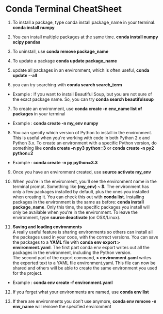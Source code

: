 # Conda Terminal CheatSheet

1. To install a package, type conda install package_name in your terminal.  **conda install numpy**
  
2. You can install multiple packages at the same time. **conda install numpy scipy pandas**

3. To uninstall, use **conda remove package_name**

4. To update a package **conda update package_name**

5. update all packages in an environment, which is often useful, **conda update --all**

6. you can try searching with **conda search search_term**  
  * Example : If you want to install Beautiful Soup, but you are not sure of the exact package name. So, you can try **conda search beautifulsoup**
  
7. To create an environment, use **conda create -n env_name list of packages** in your terminal
  * Example : **conda create -n my_env numpy**
  
8. You can specify which version of Python to install in the environment. This is useful when you're working with code in both Python 2.x and Python 3.x. To create an environment with a specific Python version, do something like **conda create -n py3 python=3** or **conda create -n py2 python=2**
  * Example : **conda create -n py python=3.3**

9. Once you have an environment created, use **source activate my_env**

10. When you're in the environment, you'll see the environment name in the terminal prompt. Something like **(my_env) ~ $**. The environment has only a few packages installed by default, plus the ones you installed when creating it. You can check this out with **conda list**. Installing packages in the environment is the same as before: **conda install package_name**. Only this time, the specific packages you install will only be available when you're in the environment. To leave the environment, type **source deactivate** (on OSX/Linux).

11. **Saving and loading environments**  
A really useful feature is sharing environments so others can install all the packages used in your code, with the correct versions. You can save the packages to a **YAML** file with **conda env export > environment.yaml**. The first part conda env export writes out all the packages in the environment, including the Python version.  
The second part of the export command, **> environment.yaml** writes the exported text to a YAML file environment.yaml. This file can now be shared and others will be able to create the same environment you used for the project.
  * Example : **conda env create -f environment.yaml**
  
12. If you forget what your environments are named, use **conda env list**

13. If there are environments you don't use anymore, **conda env remove -n env_name** will remove the specified environment
